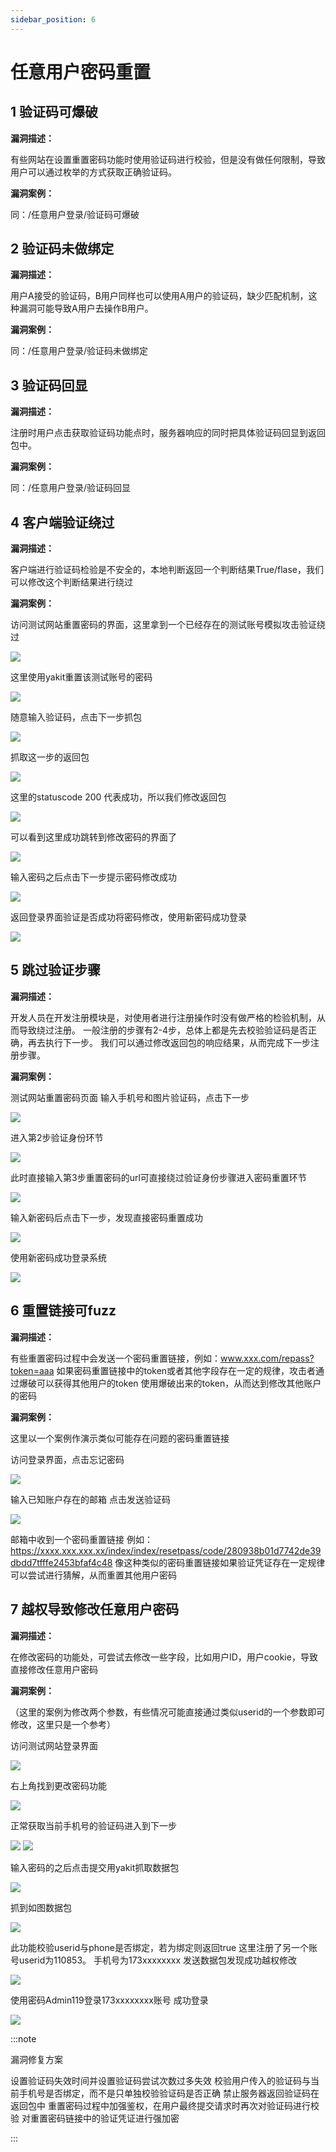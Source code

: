 ```yaml
---
sidebar_position: 6
---
```

# 任意用户密码重置

## 1 验证码可爆破

**漏洞描述：**

有些网站在设置重置密码功能时使用验证码进行校验，但是没有做任何限制，导致用户可以通过枚举的方式获取正确验证码。

**漏洞案例：**

同：/任意用户登录/验证码可爆破

## 2 验证码未做绑定

**漏洞描述：**

用户A接受的验证码，B用户同样也可以使用A用户的验证码，缺少匹配机制，这种漏洞可能导致A用户去操作B用户。

**漏洞案例：**

同：/任意用户登录/验证码未做绑定

## 3 验证码回显

**漏洞描述：**

注册时用户点击获取验证码功能点时，服务器响应的同时把具体验证码回显到返回包中。

**漏洞案例：**

同：/任意用户登录/验证码回显

## 4 客户端验证绕过

**漏洞描述：**

客户端进行验证码检验是不安全的，本地判断返回一个判断结果True/flase，我们可以修改这个判断结果进行绕过

**漏洞案例：**

访问测试网站重置密码的界面，这里拿到一个已经存在的测试账号模拟攻击验证绕过

![](/img/products/yakit/AnyUserPasswordReset-1.png)

这里使用yakit重置该测试账号的密码

![](/img/products/yakit/AnyUserPasswordReset-2.png)

随意输入验证码，点击下一步抓包

![](/img/products/yakit/AnyUserPasswordReset-3.png)

抓取这一步的返回包

![](/img/products/yakit/AnyUserPasswordReset-4.png)

这里的statuscode 200 代表成功，所以我们修改返回包

![](/img/products/yakit/AnyUserPasswordReset-5.png)

可以看到这里成功跳转到修改密码的界面了

![](/img/products/yakit/AnyUserPasswordReset-6.png)

输入密码之后点击下一步提示密码修改成功

![](/img/products/yakit/AnyUserPasswordReset-7.png)

返回登录界面验证是否成功将密码修改，使用新密码成功登录

![](/img/products/yakit/AnyUserPasswordReset-8.png)

## 5 跳过验证步骤

**漏洞描述：**

开发人员在开发注册模块是，对使用者进行注册操作时没有做严格的检验机制，从而导致绕过注册。
一般注册的步骤有2-4步，总体上都是先去校验验证码是否正确，再去执行下一步。
我们可以通过修改返回包的响应结果，从而完成下一步注册步骤。

**漏洞案例：**

测试网站重置密码页面
输入手机号和图片验证码，点击下一步

![](/img/products/yakit/AnyUserPasswordReset-1.png)

进入第2步验证身份环节

![](/img/products/yakit/AnyUserPasswordReset-2.png)

此时直接输入第3步重置密码的url可直接绕过验证身份步骤进入密码重置环节

![](/img/products/yakit/AnyUserPasswordReset-3.png)

输入新密码后点击下一步，发现直接密码重置成功

![](/img/products/yakit/AnyUserPasswordReset-4.png)

使用新密码成功登录系统

![](/img/products/yakit/AnyUserPasswordReset-5.png)

## 6 重置链接可fuzz

**漏洞描述：**

有些重置密码过程中会发送一个密码重置链接，例如：www.xxx.com/repass?token=aaa
如果密码重置链接中的token或者其他字段存在一定的规律，攻击者通过爆破可以获得其他用户的token
使用爆破出来的token，从而达到修改其他账户的密码

**漏洞案例：**

这里以一个案例作演示类似可能存在问题的密码重置链接

访问登录界面，点击忘记密码

![](/img/products/yakit/AnyUserPasswordReset-9.png)

输入已知账户存在的邮箱
点击发送验证码

![](/img/products/yakit/AnyUserPasswordReset-10.png)

邮箱中收到一个密码重置链接
例如：https://xxxx.xxx.xxx.xx/index/index/resetpass/code/280938b01d7742de39dbdd7tfffe2453bfaf4c48
像这种类似的密码重置链接如果验证凭证存在一定规律可以尝试进行猜解，从而重置其他用户密码

## 7 越权导致修改任意用户密码

**漏洞描述：**

在修改密码的功能处，可尝试去修改一些字段，比如用户ID，用户cookie，导致直接修改任意用户密码

**漏洞案例：**

（这里的案例为修改两个参数，有些情况可能直接通过类似userid的一个参数即可修改，这里只是一个参考）

访问测试网站登录界面

![](/img/products/yakit/AnyUserPasswordReset-11.png)

右上角找到更改密码功能

![](/img/products/yakit/AnyUserPasswordReset-12.png)

正常获取当前手机号的验证码进入到下一步

![](/img/products/yakit/AnyUserPasswordReset-13.png)
![](/img/products/yakit/AnyUserPasswordReset-14.png)

输入密码的之后点击提交用yakit抓取数据包

![](/img/products/yakit/AnyUserPasswordReset-15.png)

抓到如图数据包

![](/img/products/yakit/AnyUserPasswordReset-16.png)

此功能校验userid与phone是否绑定，若为绑定则返回true
这里注册了另一个账号userid为110853。 手机号为173xxxxxxxx
发送数据包发现成功越权修改

![](/img/products/yakit/AnyUserPasswordReset-17.png)

使用密码Admin119登录173xxxxxxxx账号
成功登录

![](/img/products/yakit/AnyUserPasswordReset-18.png)


:::note

漏洞修复方案

设置验证码失效时间并设置验证码尝试次数过多失效
校验用户传入的验证码与当前手机号是否绑定，而不是只单独校验验证码是否正确
禁止服务器返回验证码在返回包中
重置密码过程中加强鉴权，在用户最终提交请求时再次对验证码进行校验
对重置密码链接中的验证凭证进行强加密

:::